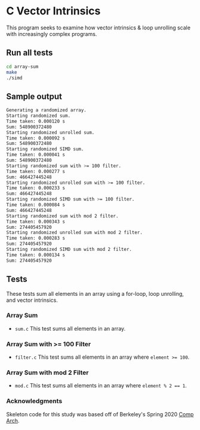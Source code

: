 # C Vector Intrinsics

This program seeks to examine how vector intrinsics & loop unrolling scale with increasingly complex programs.

## Run all tests

``` sh
cd array-sum
make
./simd
```

## Sample output

``` sh
Generating a randomized array.
Starting randomized sum.
Time taken: 0.000120 s
Sum: 548900372480
Starting randomized unrolled sum.
Time taken: 0.000092 s
Sum: 548900372480
Starting randomized SIMD sum.
Time taken: 0.000041 s
Sum: 548900372480
Starting randomized sum with >= 100 filter.
Time taken: 0.000277 s
Sum: 466427445248
Starting randomized unrolled sum with >= 100 filter.
Time taken: 0.000233 s
Sum: 466427445248
Starting randomized SIMD sum with >= 100 filter.
Time taken: 0.000084 s
Sum: 466427445248
Starting randomized sum with mod 2 filter.
Time taken: 0.000343 s
Sum: 274405457920
Starting randomized unrolled sum with mod 2 filter.
Time taken: 0.000283 s
Sum: 274405457920
Starting randomized SIMD sum with mod 2 filter.
Time taken: 0.000134 s
Sum: 274405457920
```

## Tests
These tests sum all elements in an array using a for-loop, loop unrolling, and vector intrinsics.

### Array Sum
 - `sum.c`
This test sums all elements in an array.

### Array Sum with >= 100 Filter
 - `filter.c`
This test sums all elements in an array where `element >= 100`.

### Array Sum with mod 2 Filter
 - `mod.c`
This test sums all elements in an array where `element % 2 == 1`.


### Acknowledgments
Skeleton code for this study was based off of Berkeley's Spring 2020 [Comp Arch](https://cs61c.org/sp20/labs/lab12/).
